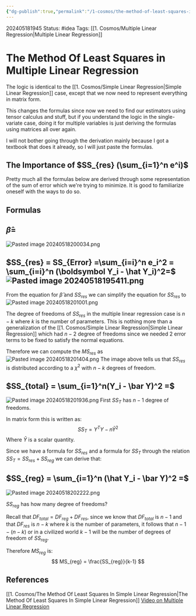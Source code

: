 ```yaml
---
{"dg-publish":true,"permalink":"/1-cosmos/the-method-of-least-squares-in-multiple-linear-regression/"}
---
```



202405181945
Status: #idea
Tags: [[1. Cosmos/Multiple Linear Regression\|Multiple Linear Regression]]
# The Method Of Least Squares in Multiple Linear Regression

The logic is identical to the [[1. Cosmos/Simple Linear Regression\|Simple Linear Regression]] case, except that we now need to represent everything in matrix form.

This changes the formulas since now we need to find our estimators using tensor calculus and stuff, but if you understand the logic in the single-variate case, doing it for multiple variables is just deriving the formulas using matrices all over again.

I will not bother going through the derivation mainly because I got a textbook that does it already, so I will just paste the formulas.

## The Importance of $SS_{res} (\sum_{i=1}^n e^i)$
Pretty much all the formulas below are derived through some representation of the sum of error which we're trying to minimize. It is good to familiarize oneself with the ways to do so.

## Formulas
## $\hat \beta =$
![Pasted image 20240518200034.png](/img/user/3.%20Black%20Holes/Files/Pasted%20image%2020240518200034.png)

## $SS_{res} = SS_{Error} =\sum_{i=i}^n e_i^2 = \sum_{i=i}^n (\boldsymbol Y_i - \hat Y_i)^2=$ ![Pasted image 20240518195411.png](/img/user/3.%20Black%20Holes/Files/Pasted%20image%2020240518195411.png) 
From the equation for $\hat \beta$ and $SS_{res}$ we can simplify the equation for $SS_{res}$ to 
![Pasted image 20240518201001.png](/img/user/3.%20Black%20Holes/Files/Pasted%20image%2020240518201001.png)

The degree of freedoms of $SS_{res}$ in the multiple linear regression case is $n-k$ where $k$ is the number of parameters. This is nothing more than a generalization of the [[1. Cosmos/Simple Linear Regression\|Simple Linear Regression]] which had $n-2$ degree of freedoms since we needed 2 error terms to be fixed to satisfy the normal equations.

Therefore we can compute the $MS_{res}$ as
![Pasted image 20240518201404.png](/img/user/3.%20Black%20Holes/Files/Pasted%20image%2020240518201404.png)
The image above tells us that $SS_{res}$ is distributed according to a $\chi^2$ with $n-k$ degrees of freedom.

## $SS_{total} = \sum_{i=1}^n(Y_i - \bar Y)^2 =$
![Pasted image 20240518201936.png](/img/user/3.%20Black%20Holes/Files/Pasted%20image%2020240518201936.png)
First $SS_{T}$ has $n-1$ degree of freedoms.

In matrix form this is written as:
$$
SS_{T} = Y^TY - n\bar Y^2
$$
Where $\bar Y$ is a scalar quantity.

Since we have a formula for $SS_{res}$ and a formula for $SS_{T}$ through the relation $SS_{T} = SS_{res} + SS_{reg}$ we can derive that:

## $SS_{reg} = \sum_{i=1}^n (\hat Y_i - \bar Y)^2 =$
![Pasted image 20240518202222.png](/img/user/3.%20Black%20Holes/Files/Pasted%20image%2020240518202222.png)

$SS_{reg}$ has how many degree of freedoms?

Recall that $DF_{total} = DF_{reg} + DF_{res}$, since we know that $DF_{total}$ is $n-1$ and that $DF_{res}$ is $n-k$ where $k$ is the number of parameters, it follows that $n-1-(n-k)$ or in a civilized world $k-1$ will be the number of degrees of freedom of $SS_{reg}$.

Therefore $MS_{reg}$ is:
$$
MS_{reg} = \frac{SS_{reg}}{k-1}
$$


## References
[[1. Cosmos/The Method Of Least Squares In Simple Linear Regression\|The Method Of Least Squares In Simple Linear Regression]]
[Video on Multiple Linear Regression](https://www.youtube.com/watch?v=LhGFXO1NQLk&list=PLbMVogVj5nJSpj5sl-8tdKARg1lw2wEa-&index=6)
